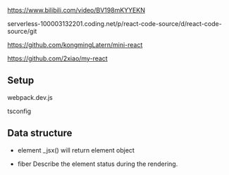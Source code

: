 
https://www.bilibili.com/video/BV198mKYYEKN


serverless-100003132201.coding.net/p/react-code-source/d/react-code-source/git

https://github.com/kongmingLatern/mini-react

https://github.com/2xiao/my-react


## Setup
webpack.dev.js

tsconfig



## Data structure
- element
_jsx() will return element object

- fiber
Describe the element status during the rendering.